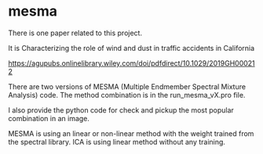 # mesma

There is one paper related to this project. 

It is Characterizing the role of wind and dust in traffic accidents in California

https://agupubs.onlinelibrary.wiley.com/doi/pdfdirect/10.1029/2019GH000212

There are two versions of MESMA (Multiple Endmember Spectral Mixture Analysis) code. The method combination is in the run_mesma_vX.pro file.

I also provide the python code for check and pickup the most popular combination in an image.

MESMA is using an linear or non-linear method with the weight trained from the spectral library. 
ICA is using linear method without any training. 



